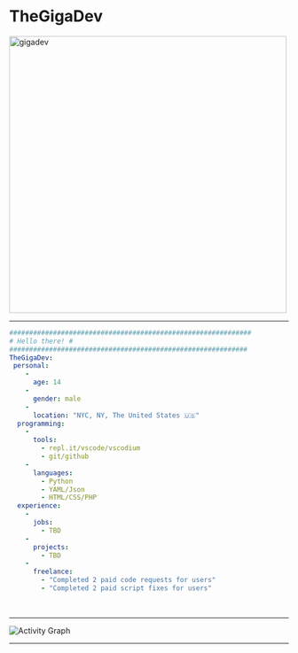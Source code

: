# TheGigaDev
<img align="center" width=500 src="https://github-readme-streak-stats.herokuapp.com/?user=Thegigadev&theme=react&border=61dafb&hide_border=true" alt="gigadev" />
<br><hr>

```yml
#############################################################
# Hello there! #
############################################################
TheGigaDev: 
 personal: 
    - 
      age: 14
    - 
      gender: male
    - 
      location: "NYC, NY, The United States 🇺🇸"
  programming: 
    - 
      tools: 
        - repl.it/vscode/vscodium
        - git/github
    - 
      languages: 
        - Python
        - YAML/Json
        - HTML/CSS/PHP
  experience: 
    - 
      jobs: 
        - TBD
    - 
      projects: 
        - TBD
    - 
      freelance: 
        - "Completed 2 paid code requests for users"
        - "Completed 2 paid script fixes for users"
```

<br>
<hr>
<img alt="Activity Graph" src="https://activity-graph.herokuapp.com/graph?username=Thegigadev&bg_color=0D1117&color=b4b4b4&line=F85D7F&point=b4b4b4&hide_border=true" />
<hr>
